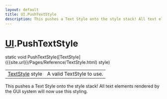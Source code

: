 ```yaml
---
layout: default
title: UI.PushTextStyle
description: This pushes a Text Style onto the style stack! All text elements rendered by the GUI system will now use this styling.
---
```

# [UI]({{site.url}}/Pages/Reference/UI.html).PushTextStyle

<div class='signature' markdown='1'>
static void PushTextStyle([TextStyle]({{site.url}}/Pages/Reference/TextStyle.html) style)
</div>

|  |  |
|--|--|
|[TextStyle]({{site.url}}/Pages/Reference/TextStyle.html) style|A valid TextStyle to use.|

This pushes a Text Style onto the style stack! All text
elements rendered by the GUI system will now use this styling.



